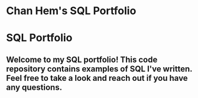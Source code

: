 # Chan Hem's SQL Portfolio
# SQL Portfolio
## Welcome to my SQL portfolio! This code repository contains examples of SQL I've written. Feel free to take a look and reach out if you have any questions.
